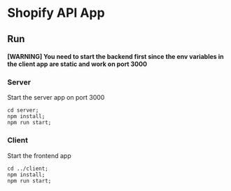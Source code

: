 # Shopify API App

## Run
#### [WARNING] You need to start the backend first since the env variables in the client app are static and work on port 3000

### Server
Start the server app on port 3000
```
cd server;
npm install;
npm run start;
```

### Client
Start the frontend app
```
cd ../client;
npm install;
npm run start;
```
